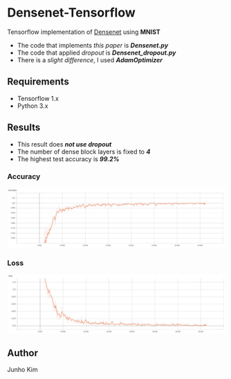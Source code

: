 # Densenet-Tensorflow
Tensorflow implementation of [Densenet](https://arxiv.org/abs/1608.06993) using **MNIST**
* The code that implements *this paper* is ***Densenet.py***
* The code that applied *dropout* is ***Densenet_dropout.py***
* There is a *slight difference*, I used ***AdamOptimizer***

## Requirements
* Tensorflow 1.x
* Python 3.x

## Results
* This result does ***not use dropout***
* The number of dense block layers is fixed to ***4***
* The highest test accuracy is ***99.2%***

### Accuracy
![accuracy](./assests/acc.JPG)

### Loss
![Loss](./assests/loss.JPG)


## Author
Junho Kim
